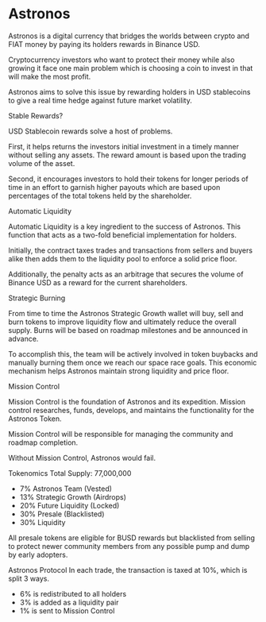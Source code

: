 # Astronos

Astronos is a digital currency that bridges the worlds between crypto and FIAT money by paying its holders rewards in Binance USD.

Cryptocurrency investors who want to protect their money while also growing it face one main problem which is choosing a coin to invest in that will make the most profit.

Astronos aims to solve this issue by rewarding holders in USD stablecoins to give a real time hedge against future market volatility.


Stable Rewards?

USD Stablecoin rewards solve a host of problems.

First, it helps returns the investors initial investment in a timely manner without selling any assets. The reward amount is based upon the trading volume of the asset.

Second, it encourages investors to hold their tokens for longer periods of time in an effort to garnish higher payouts which are based upon percentages of the total tokens held by the shareholder.

Automatic Liquidity

Automatic Liquidity is a key ingredient to the success of Astronos. This function that acts as a two-fold beneficial implementation for holders.

Initially, the contract taxes trades and transactions from sellers and buyers alike then adds them to the liquidity pool to enforce a solid price floor.

Additionally, the penalty acts as an arbitrage that secures the volume of Binance USD as a reward for the current shareholders.


Strategic Burning

From time to time the Astronos Strategic Growth wallet will buy, sell and burn tokens to improve liquidity flow and ultimately reduce the overall supply. Burns will be based on roadmap milestones and be announced in advance.

To accomplish this, the team will be actively involved in token buybacks and manually burning them once we reach our space race goals. This economic mechanism helps Astronos maintain strong liquidity and price floor.


Mission Control

Mission Control is the foundation of Astronos and its expedition. Mission control researches, funds, develops, and maintains the functionality for the Astronos Token.

Mission Control will be responsible for managing the community and roadmap completion.

Without Mission Control, Astronos would fail.

Tokenomics
Total Supply: 77,000,000
‍
- 7% Astronos Team (Vested)
- 13% Strategic Growth (Airdrops)
- 20% Future Liquidity (Locked)
- 30% Presale (Blacklisted)
- 30% Liquidity


All presale tokens are eligible for BUSD rewards but blacklisted from selling to protect newer community members from any possible pump and dump by early adopters.
‍

Astronos Protocol
In each trade, the transaction is taxed at 10%, which is split 3 ways.
‍
- 6% is redistributed to all holders
- 3% is added as a liquidity pair
- 1% is sent to Mission Control
